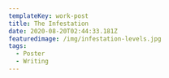 ```yaml
---
templateKey: work-post
title: The Infestation
date: 2020-08-20T02:44:33.181Z
featuredimage: /img/infestation-levels.jpg
tags:
  - Poster
  - Writing
---
```


